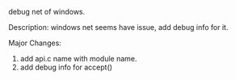 debug net of windows.

Description:
windows net seems have issue, add debug info for it.

Major Changes:
1. add api.c name with module name.
2. add debug info for accept()
